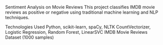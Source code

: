 Sentiment Analysis on Movie Reviews
This project classifies IMDB movie reviews as positive or negative using traditional machine learning and NLP techniques.

Technologies Used
Python, scikit-learn, spaCy, NLTK CountVectorizer, Logistic Regression, Random Forest, LinearSVC IMDB Movie Reviews Dataset (1000 samples)
